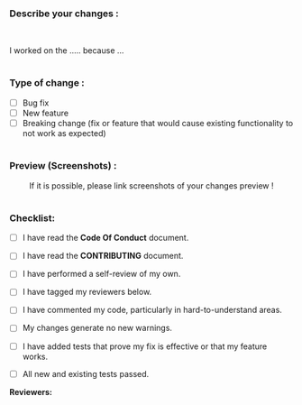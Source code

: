 <!---- This is the PR Template !-->

<!-- Make sure to follow each step so that your PR is explained and easy to read !-->

<!-- It may take from your time, but think that collaborators and contributors will get your changes in a good way !-->

<!--- Thank you for your contribution to Mumble !-->

### Describe your changes :

<br/>

<!-- Explain what you have done !-->

<!-- Be sure to tag your assigned issue !-->

I worked on the ..... because ...





#

### Type of change :

<!-- You should choice 1 option -->

<!-- add an x in [ ] if true !-->

<!-- Delete options that aren't revelant!-->


- [ ] Bug fix
- [ ] New feature
- [ ] Breaking change (fix or feature that would cause existing functionality to not work as expected)

#

### Preview (Screenshots) :

<!-- While providing screenshots, delete the text below !-->

<!-- try as much as possible to explain each change in each screenshot !-->

<!-- Don't forget to delete the p element while providing screeshots !-->

<p align="center">If it is possible, please link screenshots of your changes preview !
</p>

#

### Checklist:

<!-- Check your work !-->

<!-- If you have access, please choose the right review label ("Review: Needs 1" OR "Review: Needs 2")!-->

<!-- add an x in [] if done !-->

<!-- don't mark items that you didn't do !-->

- [ ] I have read the **Code Of Conduct** document.
- [ ] I have read the **CONTRIBUTING** document.
- [ ] I have performed a self-review of my own. 
- [ ] I have tagged my reviewers below.
- [ ] I have commented my code, particularly in hard-to-understand areas.
- [ ] My changes generate no new warnings.
- [ ] I have added tests that prove my fix is effective or that my feature works.
- [ ] All new and existing tests passed.



**Reviewers:**  <!-- Please see the contributing guidelines and then add your reviewer(s) !-->

<!--- Mumble Community thanks you for explaining your changes in detail !-->